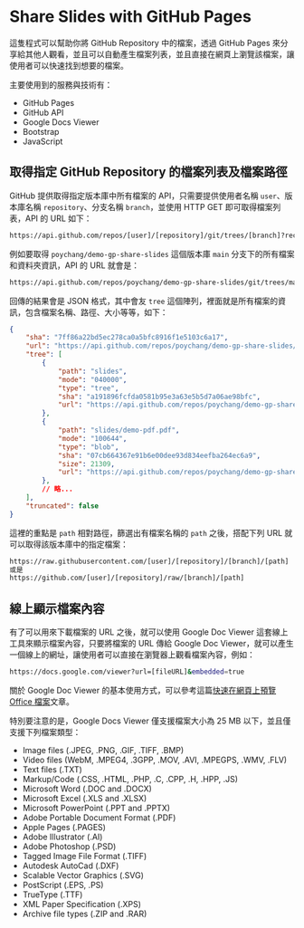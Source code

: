 # Share Slides with GitHub Pages

這隻程式可以幫助你將 GitHub Repository 中的檔案，透過 GitHub Pages 來分享給其他人觀看，並且可以自動產生檔案列表，並且直接在網頁上瀏覽該檔案，讓使用者可以快速找到想要的檔案。

主要使用到的服務與技術有：

- GitHub Pages
- GitHub API
- Google Docs Viewer
- Bootstrap
- JavaScript

## 取得指定 GitHub Repository 的檔案列表及檔案路徑

GitHub 提供取得指定版本庫中所有檔案的 API，只需要提供使用者名稱 `user`、版本庫名稱 `repository`、分支名稱 `branch`，並使用 HTTP GET 即可取得檔案列表，API 的 URL 如下：

```bash
https://api.github.com/repos/[user]/[repository]/git/trees/[branch]?recursive=1
```

例如要取得 `poychang/demo-gp-share-slides` 這個版本庫 `main` 分支下的所有檔案和資料夾資訊，API 的 URL 就會是：

```bash
https://api.github.com/repos/poychang/demo-gp-share-slides/git/trees/master?recursive=1
```

回傳的結果會是 JSON 格式，其中會友 `tree` 這個陣列，裡面就是所有檔案的資訊，包含檔案名稱、路徑、大小等等，如下：

```json
{
    "sha": "7ff86a22bd5ec278ca0a5bfc8916f1e5103c6a17",
    "url": "https://api.github.com/repos/poychang/demo-gp-share-slides/git/trees/7ff86a22bd5ec278ca0a5bfc8916f1e5103c6a17",
    "tree": [
        {
            "path": "slides",
            "mode": "040000",
            "type": "tree",
            "sha": "a191896fcfda0581b95e3a63e5b5d7a06ae98bfc",
            "url": "https://api.github.com/repos/poychang/demo-gp-share-slides/git/trees/a191896fcfda0581b95e3a63e5b5d7a06ae98bfc"
        },
        {
            "path": "slides/demo-pdf.pdf",
            "mode": "100644",
            "type": "blob",
            "sha": "07cb664367e91b6e00dee93d834eefba264ec6a9",
            "size": 21309,
            "url": "https://api.github.com/repos/poychang/demo-gp-share-slides/git/blobs/07cb664367e91b6e00dee93d834eefba264ec6a9"
        },
        // 略...
    ],
    "truncated": false
}
```

這裡的重點是 `path` 相對路徑，篩選出有檔案名稱的 `path` 之後，搭配下列 URL 就可以取得該版本庫中的指定檔案：

```bash
https://raw.githubusercontent.com/[user]/[repository]/[branch]/[path]
或是
https://github.com/[user]/[repository]/raw/[branch]/[path]
```

## 線上顯示檔案內容

有了可以用來下載檔案的 URL 之後，就可以使用 Google Doc Viewer 這套線上工具來顯示檔案內容，只要將檔案的 URL 傳給 Google Doc Viewer，就可以產生一個線上的網址，讓使用者可以直接在瀏覽器上觀看檔案內容，例如：

```bash
https://docs.google.com/viewer?url=[fileURL]&embedded=true
```

關於 Google Doc Viewer 的基本使用方式，可以參考這篇[快速在網頁上預覽 Office 檔案](https://blog.poychang.net/office-word-excel-powerpoint-online-viewer/)文章。

特別要注意的是，Google Docs Viewer 僅支援檔案大小為 25 MB 以下，並且僅支援下列檔案類型：

- Image files (.JPEG, .PNG, .GIF, .TIFF, .BMP)
- Video files (WebM, .MPEG4, .3GPP, .MOV, .AVI, .MPEGPS, .WMV, .FLV)
- Text files (.TXT)
- Markup/Code (.CSS, .HTML, .PHP, .C, .CPP, .H, .HPP, .JS)
- Microsoft Word (.DOC and .DOCX)
- Microsoft Excel (.XLS and .XLSX)
- Microsoft PowerPoint (.PPT and .PPTX)
- Adobe Portable Document Format (.PDF)
- Apple Pages (.PAGES)
- Adobe Illustrator (.AI)
- Adobe Photoshop (.PSD)
- Tagged Image File Format (.TIFF)
- Autodesk AutoCad (.DXF)
- Scalable Vector Graphics (.SVG)
- PostScript (.EPS, .PS)
- TrueType (.TTF)
- XML Paper Specification (.XPS)
- Archive file types (.ZIP and .RAR)
